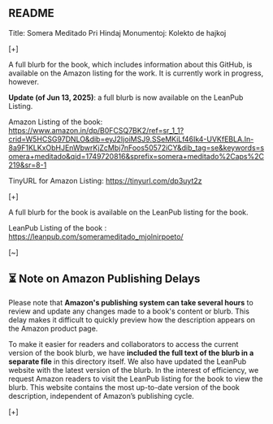## README

Title: Somera Meditado Pri Hindaj Monumentoj: Kolekto de hajkoj 

[+]

A full blurb for the book, which includes information about this GitHub, is available on the Amazon listing for the work. It is currently work in progress, however.

**Update (of Jun 13, 2025)**: a full blurb is now available on the LeanPub Listing.

Amazon Listing of the book: https://www.amazon.in/dp/B0FCSQ7BK2/ref=sr_1_1?crid=W5HCSG97DNLO&dib=eyJ2IjoiMSJ9.SSeMKiLf46Ik4-UVKfEBLA.In-8a9F1KLKxObHJEnWbwrKjZcMbj7nFoos50572iCY&dib_tag=se&keywords=somera+meditado&qid=1749720816&sprefix=somera+meditado%2Caps%2C219&sr=8-1

TinyURL for Amazon Listing: https://tinyurl.com/dp3uyt2z

[+]

A full blurb for the book is available on the LeanPub listing for the book.

LeanPub Listing of the book : https://leanpub.com/somerameditado_mjolnirpoeto/

<!-- This is a hidden comment -->
<!-- Proton Drive: LIBRO1_Somera -->

[~]

## ⏳ Note on Amazon Publishing Delays

Please note that **Amazon's publishing system can take several hours** to review and update any changes made to a book's content or blurb. This delay makes it difficult to quickly preview how the description appears on the Amazon product page. 

To make it easier for readers and collaborators to access the current version of the book blurb, we have **included the full text of the blurb in a separate file** in this directory itself. We also have updated the LeanPub website with the latest version of the blurb. In the interest of efficiency, we request Amazon readers to visit the LeanPub listing for the book to view the blurb. This website contains the most up-to-date version of the book description, independent of Amazon’s publishing cycle.

[+]
